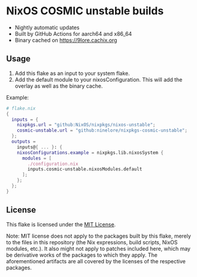 # NixOS COSMIC unstable builds

- Nightly automatic updates
- Built by GitHub Actions for aarch64 and x86_64
- Binary cached on https://9lore.cachix.org

## Usage

1. Add this flake as an input to your system flake.
2. Add the default module to your nixosConfiguration. This will add the overlay as well as the binary cache.

Example:

```nix
# flake.nix
{
  inputs = {
    nixpkgs.url = "github:NixOS/nixpkgs/nixos-unstable";
    cosmic-unstable.url = "github:ninelore/nixpkgs-cosmic-unstable";
  };
  outputs =
    inputs@{ ... }: {
    nixosConfigurations.example = nixpkgs.lib.nixosSystem {
      modules = [
        ./configuration.nix
        inputs.cosmic-unstable.nixosModules.default
      ];
    };
  };
}
```

## License

This flake is licensed under the [MIT License](LICENSE.md).

Note: MIT license does not apply to the packages built by this flake,
merely to the files in this repository (the Nix expressions, build
scripts, NixOS modules, etc.). It also might not apply to patches
included here, which may be derivative works of the packages to which
they apply. The aforementioned artifacts are all covered by the
licenses of the respective packages.

